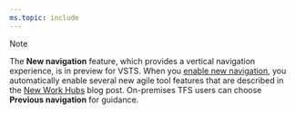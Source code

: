 ```yaml
---
ms.topic: include
---
```


> [!NOTE]
> The **New navigation** feature, which provides a vertical navigation experience, is in preview for VSTS. When you [enable new navigation](../../project/navigation/preview-features.md), you automatically enable several new agile tool features that are described in the [New Work Hubs](https://blogs.msdn.microsoft.com/devops/2018/06/22/new-work-hubs/) blog post. On-premises TFS users can choose **Previous navigation** for guidance. 
